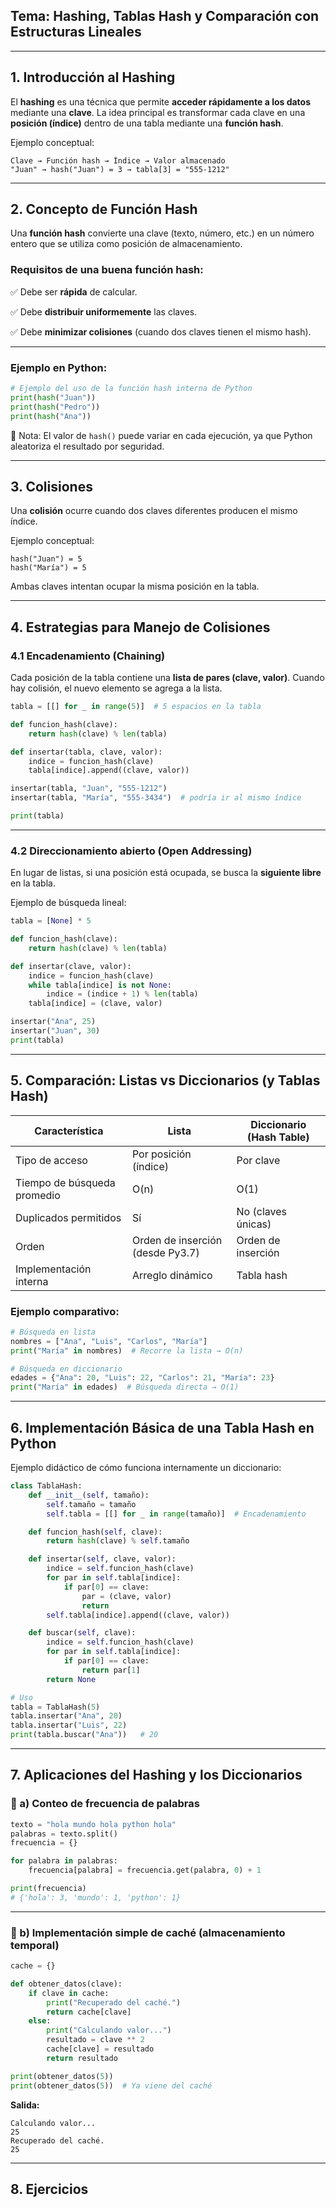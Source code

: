 ## Tema: Hashing, Tablas Hash y Comparación con Estructuras Lineales

---

## 1. Introducción al Hashing

El **hashing** es una técnica que permite **acceder rápidamente a los datos** mediante una **clave**.
La idea principal es transformar cada clave en una **posición (índice)** dentro de una tabla mediante una **función hash**.

Ejemplo conceptual:

```
Clave → Función hash → Índice → Valor almacenado
"Juan" → hash("Juan") = 3 → tabla[3] = "555-1212"
```

---

## 2. Concepto de Función Hash

Una **función hash** convierte una clave (texto, número, etc.) en un número entero que se utiliza como posición de almacenamiento.

### Requisitos de una buena función hash:

✅ Debe ser **rápida** de calcular.

✅ Debe **distribuir uniformemente** las claves.

✅ Debe **minimizar colisiones** (cuando dos claves tienen el mismo hash).

---

### Ejemplo en Python:

```python
# Ejemplo del uso de la función hash interna de Python
print(hash("Juan"))
print(hash("Pedro"))
print(hash("Ana"))
```

🔎 Nota: El valor de `hash()` puede variar en cada ejecución, ya que Python aleatoriza el resultado por seguridad.

---

## 3. Colisiones

Una **colisión** ocurre cuando dos claves diferentes producen el mismo índice.

Ejemplo conceptual:

```
hash("Juan") = 5
hash("María") = 5
```

Ambas claves intentan ocupar la misma posición en la tabla.

---

## 4. Estrategias para Manejo de Colisiones

### 4.1 Encadenamiento (Chaining)

Cada posición de la tabla contiene una **lista de pares (clave, valor)**.
Cuando hay colisión, el nuevo elemento se agrega a la lista.

```python
tabla = [[] for _ in range(5)]  # 5 espacios en la tabla

def funcion_hash(clave):
    return hash(clave) % len(tabla)

def insertar(tabla, clave, valor):
    indice = funcion_hash(clave)
    tabla[indice].append((clave, valor))

insertar(tabla, "Juan", "555-1212")
insertar(tabla, "María", "555-3434")  # podría ir al mismo índice

print(tabla)
```

---

### 4.2 Direccionamiento abierto (Open Addressing)

En lugar de listas, si una posición está ocupada, se busca la **siguiente libre** en la tabla.

Ejemplo de búsqueda lineal:

```python
tabla = [None] * 5

def funcion_hash(clave):
    return hash(clave) % len(tabla)

def insertar(clave, valor):
    indice = funcion_hash(clave)
    while tabla[indice] is not None:
        indice = (indice + 1) % len(tabla)
    tabla[indice] = (clave, valor)

insertar("Ana", 25)
insertar("Juan", 30)
print(tabla)
```

---

## 5. Comparación: Listas vs Diccionarios (y Tablas Hash)

| Característica              | Lista                            | Diccionario (Hash Table) |
| --------------------------- | -------------------------------- | ------------------------ |
| Tipo de acceso              | Por posición (índice)            | Por clave                |
| Tiempo de búsqueda promedio | O(n)                             | O(1)                     |
| Duplicados permitidos       | Sí                               | No (claves únicas)       |
| Orden                       | Orden de inserción (desde Py3.7) | Orden de inserción       |
| Implementación interna      | Arreglo dinámico                 | Tabla hash               |

### Ejemplo comparativo:

```python
# Búsqueda en lista
nombres = ["Ana", "Luis", "Carlos", "María"]
print("María" in nombres)  # Recorre la lista → O(n)

# Búsqueda en diccionario
edades = {"Ana": 20, "Luis": 22, "Carlos": 21, "María": 23}
print("María" in edades)  # Búsqueda directa → O(1)
```

---

## 6. Implementación Básica de una Tabla Hash en Python

Ejemplo didáctico de cómo funciona internamente un diccionario:

```python
class TablaHash:
    def __init__(self, tamaño):
        self.tamaño = tamaño
        self.tabla = [[] for _ in range(tamaño)]  # Encadenamiento

    def funcion_hash(self, clave):
        return hash(clave) % self.tamaño

    def insertar(self, clave, valor):
        indice = self.funcion_hash(clave)
        for par in self.tabla[indice]:
            if par[0] == clave:
                par = (clave, valor)
                return
        self.tabla[indice].append((clave, valor))

    def buscar(self, clave):
        indice = self.funcion_hash(clave)
        for par in self.tabla[indice]:
            if par[0] == clave:
                return par[1]
        return None

# Uso
tabla = TablaHash(5)
tabla.insertar("Ana", 20)
tabla.insertar("Luis", 22)
print(tabla.buscar("Ana"))   # 20
```

---

## 7. Aplicaciones del Hashing y los Diccionarios

### 🧮 a) Conteo de frecuencia de palabras

```python
texto = "hola mundo hola python hola"
palabras = texto.split()
frecuencia = {}

for palabra in palabras:
    frecuencia[palabra] = frecuencia.get(palabra, 0) + 1

print(frecuencia)
# {'hola': 3, 'mundo': 1, 'python': 1}
```

---

### 💾 b) Implementación simple de caché (almacenamiento temporal)

```python
cache = {}

def obtener_datos(clave):
    if clave in cache:
        print("Recuperado del caché.")
        return cache[clave]
    else:
        print("Calculando valor...")
        resultado = clave ** 2
        cache[clave] = resultado
        return resultado

print(obtener_datos(5))
print(obtener_datos(5))  # Ya viene del caché
```

**Salida:**

```
Calculando valor...
25
Recuperado del caché.
25
```

---

## 8. Ejercicios 

